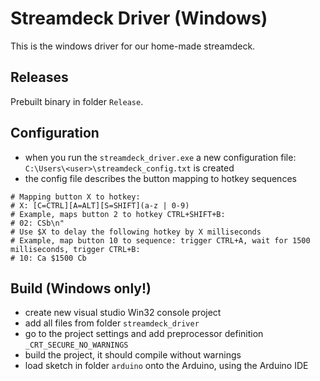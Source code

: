 # Streamdeck Driver (Windows)
This is the windows driver for our home-made streamdeck.

## Releases
Prebuilt binary in folder `Release`.

## Configuration
* when you run the `streamdeck_driver.exe` a new configuration file: `C:\Users\<user>\streamdeck_config.txt` is created
* the config file describes the button mapping to hotkey sequences
```
# Mapping button X to hotkey:
# X: [C=CTRL][A=ALT][S=SHIFT](a-z | 0-9)
# Example, maps button 2 to hotkey CTRL+SHIFT+B:
# 02: CSb\n"
# Use $X to delay the following hotkey by X milliseconds
# Example, map button 10 to sequence: trigger CTRL+A, wait for 1500 milliseconds, trigger CTRL+B:
# 10: Ca $1500 Cb
```

## Build (Windows only!)
* create new visual studio Win32 console project
* add all files from folder `streamdeck_driver`
* go to the project settings and add preprocessor definition `_CRT_SECURE_NO_WARNINGS`
* build the project, it should compile without warnings
* load sketch in folder `arduino` onto the Arduino, using the Arduino IDE


